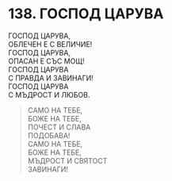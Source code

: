 # 138. ГОСПОД ЦАРУВА  
  
ГОСПОД ЦАРУВА,  
ОБЛЕЧЕН Е С ВЕЛИЧИЕ!  
ГОСПОД ЦАРУВА,  
ОПАСАН Е СЪС МОЩ!  
ГОСПОД ЦАРУВА  
С ПРАВДА И ЗАВИНАГИ!  
ГОСПОД ЦАРУВА  
С МЪДРОСТ И ЛЮБОВ.  
  
> САМО НА ТЕБЕ,  
> БОЖЕ НА ТЕБЕ,  
> ПОЧЕСТ И СЛАВА  
> ПОДОБАВА!  
> САМО НА ТЕБЕ,  
> БОЖЕ НА ТЕБЕ,  
> МЪДРОСТ И СВЯТОСТ  
> ЗАВИНАГИ!  
